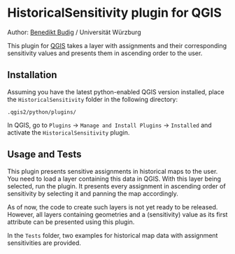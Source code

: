 HistoricalSensitivity plugin for QGIS
=====================================
Author: [Benedikt Budig](http://www1.informatik.uni-wuerzburg.de/en/staff/budig_benedikt/) / Universität Würzburg

This plugin for [QGIS](http://www.qgis.org/) takes a layer with assignments and 
their corresponding sensitivity values and presents them in ascending order to 
the user.

Installation
------------
Assuming you have the latest python-enabled QGIS version installed, place the 
`HistoricalSensitivity` folder in the following directory:

```
.qgis2/python/plugins/
```

In QGIS, go to `Plugins` -> `Manage and Install Plugins` -> `Installed` and 
activate the `HistoricalSensitivity` plugin.

Usage and Tests
---------------
This plugin presents sensitive assignments in historical maps to the user. 
You need to load a layer containing this data in QGIS. With this layer being 
selected, run the plugin. It presents every assignment in ascending order of 
sensitivity by selecting it and panning the map accordingly.

As of now, the code to create such layers is not yet ready to be released. 
However, all layers containing geometries and a (sensitivity) value as its first 
attribute can be presented using this plugin.

In the `Tests` folder, two examples for historical map data with assignment 
sensitivities are provided.

<!--
Acknowledgements
----------------
Thanks to the [University Library Würzburg](http://www.bibliothek.uni-wuerzburg.de/) for 
providing the beautiful historical maps for testing!
-->
